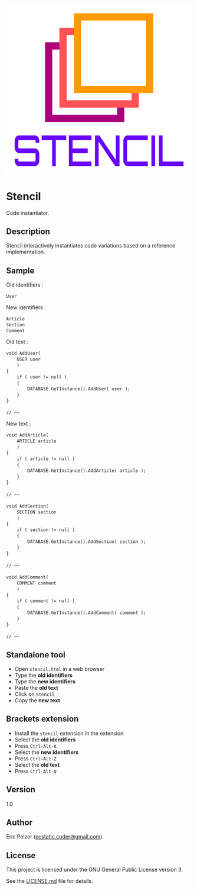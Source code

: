 ![](https://github.com/senselogic/STENCIL/blob/master/LOGO/stencil.png)

# Stencil

Code instantiator.

## Description

Stencil interactively instantiates code variations based on a reference implementation.

## Sample

Old identifiers :

```
User
```

New identifiers :

```
Article
Section
Comment
```

Old text :

```
void AddUser(
    USER user
    )
{
    if ( user != null )
    {
        DATABASE.GetInstance().AddUser( user );
    }
}

// ~~

```

New text :

```
void AddArticle(
    ARTICLE article
    )
{
    if ( article != null )
    {
        DATABASE.GetInstance().AddArticle( article );
    }
}

// ~~

void AddSection(
    SECTION section
    )
{
    if ( section != null )
    {
        DATABASE.GetInstance().AddSection( section );
    }
}

// ~~

void AddComment(
    COMMENT comment
    )
{
    if ( comment != null )
    {
        DATABASE.GetInstance().AddComment( comment );
    }
}

// ~~

```

## Standalone tool

*   Open `stencil.html` in a web browser
*   Type the **old identifiers**
*   Type the **new identifiers**
*   Paste the **old text**
*   Click on `Stencil`
*   Copy the **new text**

## Brackets extension

*   Install the `stencil` extension in the extension
*   Select the **old identifiers**
*   Press `Ctrl-Alt-A`
*   Select the **new identifiers**
*   Press `Ctrl-Alt-Z`
*   Select the **old text**
*   Press `Ctrl-Alt-Q`

## Version

1.0

## Author

Eric Pelzer (ecstatic.coder@gmail.com).

## License

This project is licensed under the GNU General Public License version 3.

See the [LICENSE.md](LICENSE.md) file for details.
